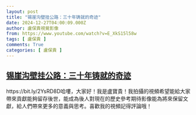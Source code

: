 ```yaml
---
layout: post
title: "锡崖沟壁挂公路：三十年铸就的奇迹"
date: 2024-12-27T04:00:09.000Z
author: 盧保貴視覺影像
from: https://www.youtube.com/watch?v=E_XkS15l58w
tags: [ 盧保貴 ]
comments: True
categories: [ 盧保貴 ]
---
```

<!--1735272009000-->
[锡崖沟壁挂公路：三十年铸就的奇迹](https://www.youtube.com/watch?v=E_XkS15l58w)
------

<div>
https://bit.ly/2YsRD8D哈嘍，大家好！我是盧寶貴！我拍攝的視頻希望能給大家帶來貢獻能夠留存後世，能成為後人對現在的歷史參考期待影像能為將來保留文獻，給人們帶來更多的意義與思考。喜歡我的視頻記得評論哦！
</div>
